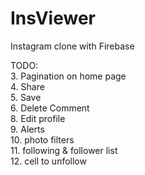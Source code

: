 # InsViewer
Instagram clone with Firebase

TODO:  
3. Pagination on home page  
4. Share  
5. Save  
6. Delete Comment  
8. Edit profile  
9. Alerts  
10. photo filters  
11. following & follower list  
12. cell to unfollow
